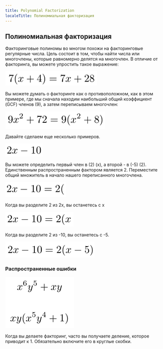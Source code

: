 ```yaml
---
title: Polynomial Factorization
localeTitle: Полиномиальная факторизация
---
```

## Полиномиальная факторизация

Факторинговые полиномы во многом похожи на факторинговые регулярные числа. Цель состоит в том, чтобы найти числа или многочлены, которые равномерно делятся на многочлен. В отличие от факторинга, вы можете упростить такое выражение:

![7 (x + 4) = 7x + 28](https://github.com/codersc/freeCodeCamp-article-images/blob/master/art6img1.png?raw=true)

Вы можете думать о факторинге как о противоположном, как в этом примере, где мы сначала находим наибольший общий коэффициент (GCF) членов (9), а затем переписываем многочлен:

![9x ^ 2 + 72 = 9 (x ^ 2 + 8)](https://github.com/codersc/freeCodeCamp-article-images/blob/master/art6img2.png?raw=true)

Давайте сделаем еще несколько примеров.

![2x - 10](https://github.com/codersc/freeCodeCamp-article-images/blob/master/art6img3.png?raw=true)

Вы можете определить первый член в (2) (x), а второй - в (-5) (2). Единственным распространенным фактором является 2. Переместите общий множитель в начало нашего переписанного многочлена.

![2x - 10 = 2 (](https://github.com/codersc/freeCodeCamp-article-images/blob/master/art6img4.png?raw=true)

Когда вы разделите 2 из 2x, вы останетесь с x

![2x - 10 = 2 (x](https://github.com/codersc/freeCodeCamp-article-images/blob/master/art6img5.png?raw=true)

Когда вы разделите 2 из -10, вы останетесь с -5.

![2x - 10 = 2 (x - 5)](https://github.com/codersc/freeCodeCamp-article-images/blob/master/art6img6.png?raw=true)

### Распространенные ошибки

![x ^ 6y ^ 5 + xy = xy (x ^ 5y ^ 4 + 1)](https://github.com/codersc/freeCodeCamp-article-images/blob/master/art6img7.png?raw=true)

Когда вы делаете факторинг, часто вы получаете деление, которое приводит к 1. Обязательно включите его в круглые скобки.